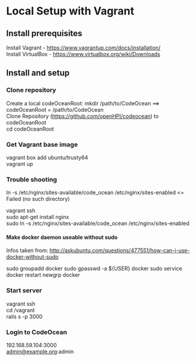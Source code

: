 Local Setup with Vagrant
==========

## Install prerequisites
Install Vagrant - https://www.vagrantup.com/docs/installation/  
Install VirtualBox - https://www.virtualbox.org/wiki/Downloads

## Install and setup
### Clone repository   
Create a local codeOceanRoot:   mkdir /path/to/CodeOcean  ==> codeOceanRoot = /path/to/CodeOcean   
Clone Repository (https://github.com/openHPI/codeocean) to codeOceanRoot  
cd codeOceanRoot  

### Get Vagrant base image 
vagrant box add ubuntu/trusty64  
vagrant up  

### Trouble shooting 
ln -s /etc/nginx/sites-available/code_ocean /etc/nginx/sites-enabled <= Failed (no such directory)  

vagrant ssh   
sudo apt-get install nginx  
sudo ln -s /etc/nginx/sites-available/code_ocean /etc/nginx/sites-enabled  

#### Make docker daemon useable without sudo
Infos taken from: http://askubuntu.com/questions/477551/how-can-i-use-docker-without-sudo

sudo groupadd docker
sudo gpasswd -a ${USER} docker
sudo service docker restart
newgrp docker

### Start server
vagrant ssh  
cd /vagrant  
rails s -p 3000  

### Login to CodeOcean
192.168.59.104:3000  
admin@example.org:admin

